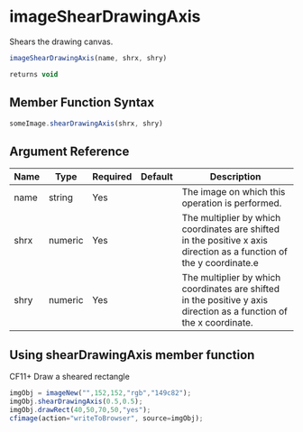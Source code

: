 # imageShearDrawingAxis

 Shears the drawing canvas.

```javascript
imageShearDrawingAxis(name, shrx, shry)
```

```javascript
returns void
```

## Member Function Syntax

```javascript
someImage.shearDrawingAxis(shrx, shry)
```

## Argument Reference

| Name | Type | Required | Default | Description |
| --- | --- | --- | --- | --- |
| name | string | Yes |  | The image on which this operation is performed. |
| shrx | numeric | Yes |  | The multiplier by which coordinates are shifted in the positive x axis direction as a function of the y coordinate.e |
| shry | numeric | Yes |  | The multiplier by which coordinates are shifted in the positive y axis direction as a function of the x coordinate. |

## Using shearDrawingAxis member function

CF11+ Draw a sheared rectangle

```javascript
imgObj = imageNew("",152,152,"rgb","149c82");
imgObj.shearDrawingAxis(0.5,0.5);
imgObj.drawRect(40,50,70,50,"yes");
cfimage(action="writeToBrowser", source=imgObj);
```
